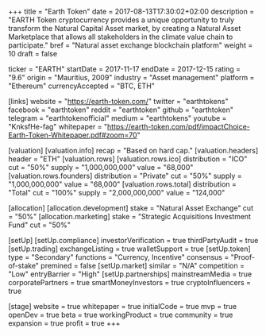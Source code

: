 +++
title = "Earth Token"
date = 2017-08-13T17:30:02+02:00
description = "EARTH  Token  cryptocurrency  provides  a unique opportunity to truly transform the Natural Capital Asset market, by creating a Natural Asset Marketplace  that  allows  all  stakeholders  in  the climate value chain to participate."
bref = "Natural asset exchange blockchain platform"
weight = 10
draft = false

ticker = "EARTH"
startDate = 2017-11-17
endDate = 2017-12-15
rating = "9.6"
origin = "Mauritius, 2009"
industry = "Asset management"
platform = "Ethereum"
currencyAccepted = "BTC, ETH"

[links]
  website = "https://earth-token.com/"
  twitter = "earthtokens"
  facebook = "earthtoken"
  reddit = "earthtoken"
  github = "earthtoken"
  telegram = "earthtokenofficial"
  medium = "earthtokens"
  youtube = "KnksfHe-fag"
  whitepaper = "https://earth-token.com/pdf/impactChoice-Earth-Token-Whitepaper.pdf#zoom=70"

[valuation]
  [valuation.info]
    recap = "Based on hard cap."
  [valuation.headers]
    header = "ETH"
  [valuation.rows]
    [valuation.rows.ico]
      distribution = "ICO"
      cut = "50%"
      supply = "1,000,000,000"
      value = "68,000"
    [valuation.rows.founders]
      distribution = "Private"
      cut = "50%"
      supply = "1,000,000,000"
      value = "68,000"
    [valuation.rows.total]
      distribution = "Total"
      cut = "100%"
      supply = "2,000,000,000"
      value = "124,000"

[allocation]
  [allocation.development]
    stake = "Natural Asset Exchange"
    cut = "50%"
  [allocation.marketing]
    stake = "Strategic Acquisitions Investment Fund"
    cut = "50%"

[setUp]
  [setUp.compliance]
    investorVerification = true
    thirdPartyAudit = true
  [setUp.trading]
    exchangeListing = true
    walletSupport = true
  [setUp.token]
    type = "Secondary"
    functions = "Currency, Incentive"
    consensus = "Proof-of-stake"
    premined = false
  [setUp.market]
    similar = "N/A"
    competition = "Low"
    entryBarrier = "High"
  [setUp.partnerships]
    mainstreamMedia = true
    corporatePartners = true
    smartMoneyInvestors = true
    cryptoInfluencers = true

[stage]
  website = true
  whitepaper = true
  initialCode = true
  mvp = true
  openDev = true
  beta = true
  workingProduct = true
  community = true
  expansion = true
  profit = true
+++
